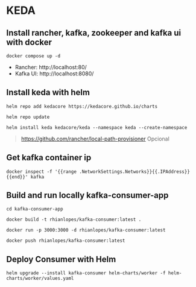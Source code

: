 # KEDA

## Install rancher, kafka, zookeeper and kafka ui with docker

```shell
docker compose up -d
```

- Rancher: http://localhost:80/
- Kafka UI: http://localhost:8080/

## Install keda with helm

```shell
helm repo add kedacore https://kedacore.github.io/charts
```

```shell
helm repo update
```

```shell
helm install keda kedacore/keda --namespace keda --create-namespace
```

> https://github.com/rancher/local-path-provisioner Opcional

## Get kafka container ip

```shell
docker inspect -f '{{range .NetworkSettings.Networks}}{{.IPAddress}}{{end}}' kafka
```

## Build and run locally kafka-consumer-app 

```shell
cd kafka-consumer-app
```

```shell
docker build -t rhianlopes/kafka-consumer:latest .
```

```shell
docker run -p 3000:3000 -d rhianlopes/kafka-consumer:latest
```

```shell
docker push rhianlopes/kafka-consumer:latest
```

## Deploy Consumer with Helm

```shell
helm upgrade --install kafka-consumer helm-charts/worker -f helm-charts/worker/values.yaml
```
